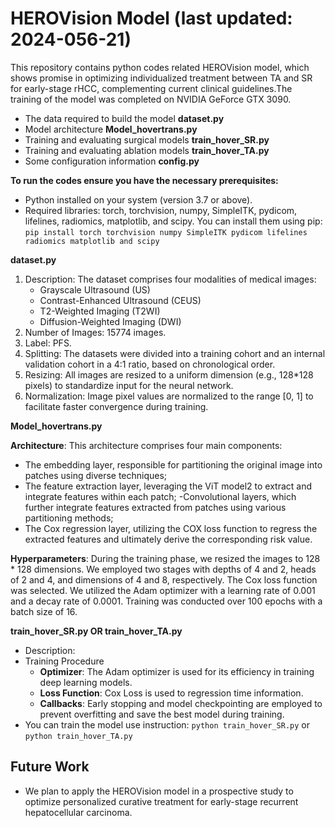 # HEROVision Model (last updated: 2024-056-21)

This repository contains python codes related HEROVision model, which shows promise in optimizing individualized treatment between TA and SR for early-stage rHCC, complementing current clinical guidelines.The training of the model was completed on NVIDIA GeForce GTX 3090.
- The data required to build the model **dataset.py**
-	Model architecture **Model_hovertrans.py**
- Training and evaluating surgical models **train_hover_SR.py**
- Training and evaluating ablation models **train_hover_TA.py**
- Some configuration information **config.py**

**To run the codes ensure you have the necessary prerequisites:**
-	Python installed on your system (version 3.7 or above).
-	Required libraries: torch, torchvision, numpy, SimpleITK, pydicom, lifelines, radiomics, matplotlib, and scipy. You can install them using pip:
`pip install torch torchvision numpy SimpleITK pydicom lifelines radiomics matplotlib and scipy`

**dataset.py**
1. Description: The dataset comprises four modalities of medical images:
    - Grayscale Ultrasound (US)
    - Contrast-Enhanced Ultrasound (CEUS)
    - T2-Weighted Imaging (T2WI)
    - Diffusion-Weighted Imaging (DWI)
2.	Number of Images: 15774 images.
3.	Label: PFS.
4.  Splitting: The datasets were divided into a training cohort and an internal validation cohort in a 4:1 ratio, based on chronological order. 
5. Resizing: All images are resized to a uniform dimension (e.g., 128*128 pixels) to standardize input for the neural network.
6. Normalization: Image pixel values are normalized to the range [0, 1] to facilitate faster convergence during training.

**Model_hovertrans.py**

**Architecture**: This architecture comprises four main components: 
  - The embedding layer, responsible for partitioning the original image into patches using diverse techniques; 
  - The feature extraction layer, leveraging the ViT model2 to extract and integrate features within each patch; 
  -Convolutional layers, which further integrate features extracted from patches using various partitioning methods; 
  - The Cox regression layer, utilizing the COX loss function to regress the extracted features and ultimately derive the corresponding risk value.


**Hyperparameters**: During the training phase, we resized the images to 128 * 128 dimensions. We employed two stages with depths of 4 and 2, heads of 2 and 4, and dimensions of 4 and 8, respectively. The Cox loss function was selected. We utilized the Adam optimizer with a learning rate of 0.001 and a decay rate of 0.0001. Training was conducted over 100 epochs with a batch size of 16.

**train_hover_SR.py OR train_hover_TA.py**
- Description: 
- Training Procedure
  - **Optimizer**: The Adam optimizer is used for its efficiency in training deep learning models.
  - **Loss Function**: Cox Loss is used to regression time information.
  - **Callbacks**: Early stopping and model checkpointing are employed to prevent overfitting and save the best model during training.
- You can train the model use instruction:
`python train_hover_SR.py` or `python train_hover_TA.py`

## Future Work
- We plan to apply the HEROVision model in a prospective study to optimize personalized curative treatment for early-stage recurrent hepatocellular carcinoma.
